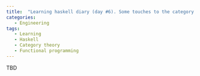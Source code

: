 ```yaml
---
title:  "Learning haskell diary (day #6). Some touches to the category theory"
categories:
   - Engineering
tags:
   - Learning
   - Haskell
   - Category theory
   - Functional programming
---
```


TBD